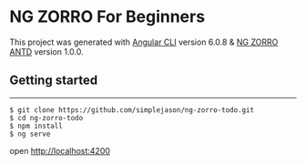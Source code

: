 # NG ZORRO For Beginners

This project was generated with [Angular CLI](https://github.com/angular/angular-cli) version 6.0.8 & [NG ZORRO ANTD](https://github.com/NG-ZORRO/ng-zorro-antd) version 1.0.0.

## Getting started
-----------

```shell
$ git clone https://github.com/simplejason/ng-zorro-todo.git
$ cd ng-zorro-todo
$ npm install
$ ng serve
```

open [http://localhost:4200](http://localhost:4200)